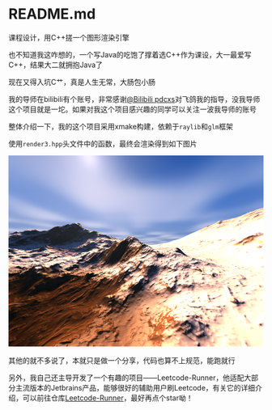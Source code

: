 # README.md

课程设计，用C++搓一个图形渲染引擎



也不知道我这咋想的，一个写Java的吃饱了撑着选C++作为课设，大一最爱写C++，结果大二就拥抱Java了



现在又得入坑C艹，真是人生无常，大肠包小肠



我的导师在bilibili有个账号，非常感谢[@Bilibili pdcxs](https://space.bilibili.com/10707223?spm_id_from=333.337.0.0)对飞鸽我的指导，没我导师这个项目就是一坨。如果对我这个项目感兴趣的同学可以关注一波我导师的账号



整体介绍一下，我的这个项目采用xmake构建，依赖于`raylib`和`glm`框架



使用`render3.hpp`头文件中的函数，最终会渲染得到如下图片



![image-20250214133608719](README.assets/image-20250214133608719.png)



其他的就不多说了，本就只是做一个分享，代码也算不上规范，能跑就行



另外，我自己还主导开发了一个有趣的项目——Leetcode-Runner，他适配大部分主流版本的Jetbrains产品，能够很好的辅助用户刷Leetcode，有关它的详细介绍，可以前往仓库[Leetcode-Runner](https://github.com/xuhuafeifei/leetcode-runner)，最好再点个star呦！